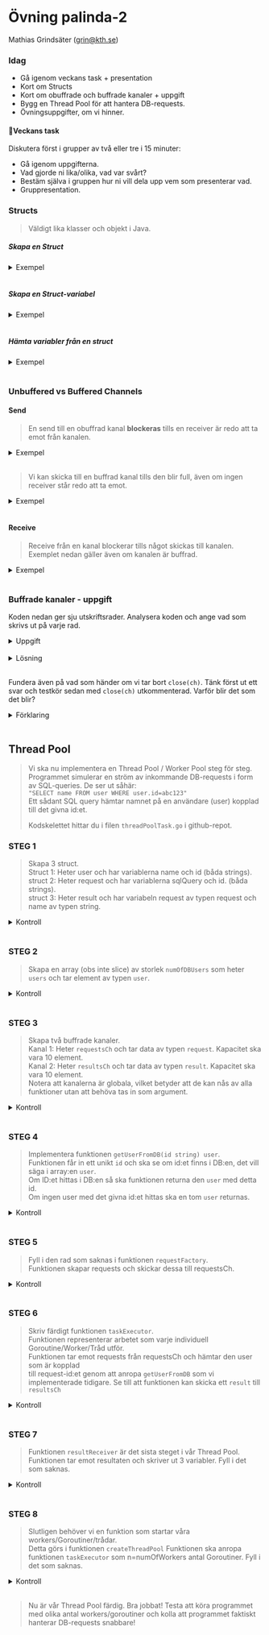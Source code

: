# **Övning palinda-2**
Mathias Grindsäter (grin@kth.se)

### **Idag**
* Gå igenom veckans task + presentation
* Kort om Structs
* Kort om obuffrade och buffrade kanaler + uppgift
* Bygg en Thread Pool för att hantera DB-requests.
* Övningsuppgifter, om vi hinner.

#### 💬**Veckans task**

Diskutera först i grupper av två eller tre i 15 minuter:
* Gå igenom uppgifterna.
* Vad gjorde ni lika/olika, vad var svårt?
* Bestäm själva i gruppen hur ni vill dela upp vem som presenterar vad.
* Gruppresentation.

### **Structs**
> Väldigt lika klasser och objekt i Java.

##### **Skapa en Struct**
<details>
<summary>Exempel</summary>
<br>

```go
type car struct {
	company string
	model string
	yearMade int
}

type driver struct {
	name string
	car car
}
```
</details>
<br>

##### **Skapa en Struct-variabel**

<details>
<summary>Exempel</summary>
<br>

```go
myCar := car{"Volvo", "XC90", 2006}
johnTheDriver := driver{"John Johnson", myCar}
```

</details>
<br>

##### **Hämta variabler från en struct**
<details>
<summary>Exempel</summary>
<br>

```go
carCompany := myCar.company
modelOfCarOfJohn := johnTheDriver.car.company
```
</details>
<br>




### **Unbuffered vs Buffered Channels**
#### **Send**
> En send till en obuffrad kanal **blockeras** tills en receiver
> är redo att ta emot från kanalen.

<details>
<summary>Exempel</summary>
<br>

```go
func main() {
	unbufferedCh := make(chan int)

	go func() {
		time.Sleep(3 * time.Second)
		received := <-unbufferedCh
	}()

	// main routine blockerad i 3 sek.
	unbufferedCh <- 1
	// mer kod ...
```
</details>
<br>


> Vi kan skicka till en buffrad kanal tills den blir full, även om
> ingen receiver står redo att ta emot.

<details>
<summary>Exempel</summary>
<br>

```go
func main() {
    bufferedCh := make(chan int, 2)

    go func() {
        time.Sleep(5 * time.Second)
        for v := range bufferedCh {
            // Gör något med v
        }
	}()

    // Kan skicka trots att receiver inte är redo
    bufferedCh <- 1
    // Kan skicka trots att receiver inte är redo
    bufferedCh <- 2
    // Blockeras ca 5 sek eftersom kanalen är full
    bufferedCh <- 3
    // mer kod ...
}
```
</details>
<br>

#### **Receive**

> Receive från en kanal blockerar tills något skickas 
> till kanalen. Exemplet nedan gäller även om kanalen
> är buffrad.


<details>
<summary>Exempel</summary>
<br>

```go
func main() {
    ch := make(chan int)
		
    go func() {
         time.Sleep(5 * time.Second)
        ch <- 1
	}()

    // Blockerar i 5 sek
    <- ch
}
```
</details>
<br>

### **Buffrade kanaler - uppgift**
Koden nedan ger sju utskriftsrader. Analysera koden och ange vad som skrivs ut på varje rad.

<details>
<summary>Uppgift</summary>
<br>

```go
func main() {
    ch := make(chan int, 2)
    iterations := 3

    go func() { // Run anonymous function as a goroutine.
        for i := 1; i <= iterations; i++ {
            ch <- i
            fmt.Printf("Sent %d to the channel.\n", i)
        }
        fmt.Printf("All %d numbers sent!\n", iterations)
        close(ch) // Close the channel when done sending.
	}()

    time.Sleep(3 * time.Second) // Give the goroutine time to run.

    for chVal := range ch {
        fmt.Printf("%d received!\n", chVal)
        time.Sleep(200 * time.Millisecond)
    }
}
```

</details>
<br>

<details>
<summary>Lösning</summary>
<br>

>Sent 1 to the channel.\
>Sent 2 to the channel.\
>1 received!\
>Sent 3 to the channel.\
>All 3 numbers sent!\
>2 received!\
>3 received!
</details>
<br>

Fundera även på vad som händer om vi
tar bort `close(ch)`. Tänk först ut ett svar och testkör sedan med `close(ch)` 
utkommenterad. Varför blir det som det blir?
 

<details>
<summary>Förklaring</summary>
<br>

>Om vi inte stänger kanalen
>så kommer `for chVal := range ch` att fortsätta vänta
>på att hämta data från kanalen. Dock finns ingen
>goroutine som längre skriver data till kanalen 
>(vår anonyma sender-goroutine har ju kört färdigt efter sin
>3:e iteration). Vi får således Deadlock.
</details>
<br>

## **Thread Pool**
> Vi ska nu implementera en Thread Pool / Worker Pool steg för steg.\
> Programmet simulerar en ström av inkommande DB-requests i form av SQL-queries.
> De ser ut såhär:\
> `"SELECT name FROM user WHERE user.id=abc123"`\
> Ett sådant SQL query hämtar namnet på en användare (user) kopplad till det givna id:et.
> 
> Kodskelettet hittar du i filen `threadPoolTask.go` i github-repot.

### **STEG 1**
>Skapa 3 struct.\
> Struct 1: Heter user och har variablerna name och id (båda strings).\
> struct 2: Heter request och har variablerna sqlQuery och id. (båda strings).\
> struct 3: Heter result och har variabeln request av typen request och name av typen string.
> 

<details>
<summary>Kontroll</summary>
<br>

```go
// ----------STRUCTS----------//
type user struct {
    name string
    id string
}

type request struct {
    sqlQuery string // Example: "SELECT name FROM user WHERE user.id="
    id string // Example ID: O533TUJgPb
}

type result struct {
    request request
    name string
}
```
</details>
<br>

### **STEG 2**

>Skapa en array (obs inte slice) av storlek `numOfDBUsers` som heter `users` och tar
> element av typen `user`.

<details>
<summary>Kontroll</summary>
<br>

```go
// ----------ARRAYS----------//
// The array represents the users held in the DB
var users [numOfDbUsers]user
```
</details>
<br>

### **STEG 3**
>Skapa två buffrade kanaler.\
> Kanal 1: Heter `requestsCh` och tar data av typen `request`. Kapacitet ska vara 10 element.\
> Kanal 2: Heter `resultsCh` och tar data av typen `result`. Kapacitet ska vara 10 element.\
> Notera att kanalerna är globala, vilket betyder att de kan nås av alla funktioner utan att behöva tas in som argument.

<details>
<summary>Kontroll</summary>
<br>

```go
// ----------CHANNELS----------//
var requestsCh = make(chan request, 10)
var resultsCh = make(chan result, 10)

```
</details>
<br>

### **STEG 4**
> Implementera funktionen `getUserFromDB(id string) user`.\
> Funktionen får in ett unikt `id` och ska se om id:et
> finns i DB:en, det vill säga i array:en `user`.\
> Om ID:et hittas i DB:en så ska funktionen returna den `user` med detta id.\
> Om ingen user med det givna id:et hittas ska en tom `user` returnas.

<details>
<summary>Kontroll</summary>
<br>

```go
/*
* The DB takes a unique ID as argument and returns a user.
* This is a simulated task made by the DB.
 */
func getUserFromDB(id string) user {
    time.Sleep(100 * time.Millisecond) // Simulate DB request time.
    for _, user := range users {
        if id == user.id {
            return user
        }
    }
    return user{} // Return an empty user if we failed to find the id in the DB.
}
```
</details>
<br>

### **STEG 5**
> Fyll i den rad som saknas i funktionen `requestFactory`.\
> Funktionen skapar requests och skickar dessa till requestsCh.

<details>
<summary>Kontroll</summary>
<br>

```go
/*
* Creates SQL DB requests and
* sends to the requestsCh
*/
func requestFactory(numOfRequests int) {
    for i := 0; i < numOfRequests; i++ {
        sqlQuery := "SELECT name FROM user WHERE user.id=" // SQL query to get a name.
        id := getRandomIdFromUsers()                       // Generate a random ID.
        req := request{sqlQuery, id}                       // Create a request.
        requestsCh <- req                                  // Send the request to the requestsCh.
    }
    close(requestsCh) // Close the channel when numOfRequests requests have been created.
}
```
</details>
<br>

### **STEG 6**
> Skriv färdigt funktionen `taskExecutor`.\
> Funktionen representerar arbetet som varje individuell Goroutine/Worker/Tråd utför.\
> Funktionen tar emot requests från requestsCh och hämtar den user som är kopplad\
> till request-id:et genom att anropa `getUserFromDB` som vi implementerade tidigare.
> Se till att funktionen kan skicka ett `result` till `resultsCh`

<details>
<summary>Kontroll</summary>
<br>

```go
func taskExecutor(wg *sync.WaitGroup) {
    for request := range requestsCh {
        user := getUserFromDB(request.id)
        name := user.name
        res := result{request, name}
        resultsCh <- res
    }
    wg.Done()
}
```
</details>
<br>

### **STEG 7**
> Funktionen `resultReceiver` är det sista steget i vår Thread Pool.\
> Funktionen tar emot resultaten och skriver ut 3 variabler.
> Fyll i det som saknas.

<details>
<summary>Kontroll</summary>
<br>

```go
func resultReceiver(done chan<- bool) {
    for result := range resultsCh {
        query := result.request.sqlQuery
        name := result.name
        id := result.request.id
        fmt.Printf("Query: %s%s ==> %s\n", query, id, name)
    }
    done <- true
}
```
</details>
<br>

### **STEG 8**
> Slutligen behöver vi en funktion som startar våra workers/Goroutiner/trådar.\
> Detta görs i funktionen `createThreadPool`
> Funktionen ska anropa funktionen `taskExecutor` som n=numOfWorkers antal Goroutiner.
> Fyll i det som saknas.

<details>
<summary>Kontroll</summary>
<br>

```go
func createThreadPool(numOfWorkers int) {
    var wg sync.WaitGroup
    for i := 0; i < numOfWorkers; i++ {
        wg.Add(1)
        go taskExecutor(&wg)
    }
    wg.Wait()
    close(resultsCh)
}
```
</details>
<br>

> Nu är vår Thread Pool färdig. Bra jobbat! Testa att köra programmet\
> med olika antal workers/goroutiner och kolla att
> programmet faktiskt hanterar DB-requests snabbare!

